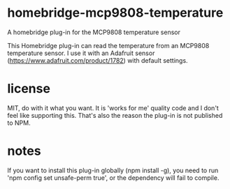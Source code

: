 # homebridge-mcp9808-temperature
A homebridge plug-in for the MCP9808 temperature sensor

This Homebridge plug-in can read the temperature from an MCP9808 temperature sensor. 
I use it with an Adafruit sensor (https://www.adafruit.com/product/1782) with default settings.

# license
MIT, do with it what you want. It is 'works for me' quality code and I don't feel like supporting this. That's also the reason the plug-in is not published to NPM. 

# notes
If you want to install this plug-in globally (npm install -g), you need to run 'npm config set unsafe-perm true', or the dependency will fail to compile.

